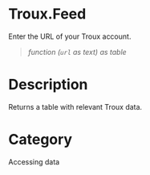 ﻿# Troux.Feed
Enter the URL of your Troux account.
> _function (<code>url</code> as text) as table_
# Description 
Returns a table with relevant Troux data.

# Category 
Accessing data
